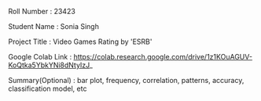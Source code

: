 Roll Number       :   23423

Student Name      :   Sonia Singh

Project Title     :   Video Games Rating by 'ESRB'

Google Colab Link :   https://colab.research.google.com/drive/1z1KOuAGUV-KoQtka5YbkYNi8dNtyIzJ_

Summary(Optional) :   bar plot, frequency, correlation, patterns, accuracy,  classification model, etc 
